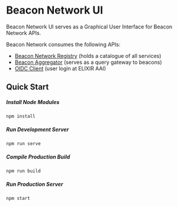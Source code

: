 # Beacon Network UI

Beacon Network UI serves as a Graphical User Interface for Beacon Network APIs.

Beacon Network consumes the following APIs:
* [Beacon Network Registry](https://github.com/CSCfi/beacon-network) (holds a catalogue of all services)
* [Beacon Aggregator](https://github.com/CSCfi/beacon-network) (serves as a query gateway to beacons)
* [OIDC Client](https://github.com/CSCfi/oidc-client) (user login at ELIXIR AAI)

## Quick Start

##### Install Node Modules
```
npm install
```

##### Run Development Server
```
npm run serve
```

##### Compile Production Build
```
npm run build
```

##### Run Production Server
```
npm start
```
